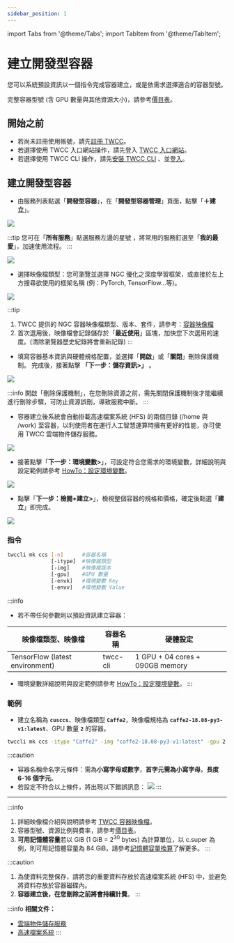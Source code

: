 ```yaml
---
sidebar_position: 1
---
```


import Tabs from '@theme/Tabs';
import TabItem from '@theme/TabItem';

# 建立開發型容器

您可以系統預設資訊以一個指令完成容器建立，或是依需求選擇適合的容器型號。

完整容器型號 (含 GPU 數量與其他資源大小)，請參考[價目表](TBD)。

## 開始之前

- 若尚未註冊使用帳號，請先[註冊 TWCC](https://www.twcc.ai/)。
- 若選擇使用 TWCC 入口網站操作，請先登入 [TWCC 入口網站](https://www.twcc.ai/)。
- 若選擇使用 TWCC CLI 操作，請先[安裝 TWCC CLI](TBD) 、並[登入](TBD)。



## 建立開發型容器

<Tabs>
<TabItem value="TWCC 入口網站" label="TWCC 入口網站">

- 由服務列表點選「**開發型容器**」，在「**開發型容器管理**」頁面，點擊「**＋建立**」。

![](https://cos.twcc.ai/SYS-MANUAL/uploads/upload_e953e190a41610e858a396e2f8431f7b.png)

:::tip
您可在「**所有服務**」點選服務左邊的星號 <i class="fa fa-star-o" aria-hidden="true"></i>，將常用的服務釘選至「**我的最愛**」，加速使用流程。
:::

![](https://cos.twcc.ai/SYS-MANUAL/uploads/upload_1c43aab7948fc1f045440c590f458fea.png)

* 選擇映像檔類型：您可瀏覽並選擇 NGC 優化之深度學習框架，或直接於左上方搜尋欲使用的框架名稱 (例：PyTorch, TensorFlow...等)。

![](https://cos.twcc.ai/SYS-MANUAL/uploads/upload_a4c9a9e6996f373cc6be68c474257c50.png)

:::tip
1. TWCC 提供的 NGC 容器映像檔類型、版本、套件，請參考：[<ins>容器映像檔</ins>](TBD)
2. 首次選用後，映像檔會記錄儲存於「**最近使用**」區塊，加快您下次選用的速度。(清除瀏覽器歷史紀錄將會重新記錄)
:::

* 填寫容器基本資訊與硬體規格配置，並選擇「**開啟**」或「**關閉**」刪除保護機制。
完成後，接著點擊 **「下一步：儲存資訊>」** 。

![](https://cos.twcc.ai/SYS-MANUAL/uploads/upload_ba201ac8e196f736b6d0616938766c16.png)

:::info
開啟「刪除保護機制」，在您刪除資源之前，需先關閉保護機制後才能繼續進行刪除步驟，可防止資源誤刪，導致服務中斷。
:::

* 容器建立後系統會自動掛載高速檔案系統 (HFS) 的兩個目錄 (/home 與 /work) 至容器，以利使用者在運行人工智慧運算時擁有更好的性能，亦可使用 TWCC 雲端物件儲存服務。

![](https://cos.twcc.ai/SYS-MANUAL/uploads/upload_f5b935f93932bb7d4cfd8982701943e5.png)

* 接著點擊「**下一步：環境變數>**」，可設定符合您需求的環境變數，詳細說明與設定範例請參考 [<ins>HowTo：設定環境變數</ins>](TBD)。

![](https://cos.twcc.ai/SYS-MANUAL/uploads/upload_d10aff1357d25a13881c2f17a19f895b.png)

* 點擊「**下一步：檢閱+建立>**」，檢視整個容器的規格和價格，確定後點選「**建立**」即完成。

![](https://cos.twcc.ai/SYS-MANUAL/uploads/upload_7092404d57c8deee086d43b8894fae4f.png)

</TabItem>
<TabItem value="TWCC CLI" label="TWCC CLI">

### 指令

```bash
twccli mk ccs [-n]      #容器名稱
              [-itype]  #映像檔類型
              [-img]    #映像檔版本
              [-gpu]    #GPU 數量
              [-envk]   #環境變數 Key
              [-envv]   #環境變數 Value
```

:::info
- 若不帶任何參數則以預設資訊建立容器：

| 映像檔類型、映像檔 | 容器名稱 |硬體設定|
| -------- | -------- | -------- |
| TensorFlow (latest environment)    | twcc-cli     | 1 GPU + 04 cores + 090GB memory |

- 環境變數詳細說明與設定範例請參考 [<ins>HowTo：設定環境變數</ins>](TBD)。
:::

### 範例

- 建立名稱為 **`cusccs`**、映像檔類型 **`Caffe2`**，映像檔規格為 **`caffe2-18.08-py3-v1:latest`**、GPU 數量 **`2`** 的容器。

```bash
twccli mk ccs -itype "Caffe2" -img "caffe2-18.08-py3-v1:latest" -gpu 2 -n cusccs
```

:::caution
- 容器名稱命名字元條件：需為**小寫字母或數字**，**首字元需為小寫字母**，**長度 6-16 個字元**。
-  若設定不符合以上條件，將出現以下錯誤訊息：
![](https://cos.twcc.ai/SYS-MANUAL/uploads/upload_095834bd7ee5d99d3a70596a7c462629.png)
:::

</TabItem>
</Tabs>

---

:::info
1. 詳細映像檔介紹與說明請參考 [<ins>TWCC 容器映像檔</ins>](TBD)。
2. 容器型號、資源比例與費率，請參考[<ins>價目表</ins>](hTBD)。
3. **可用記憶體容量**若以 GiB (1 GiB = 2<sup>30</sup> bytes) 為計算單位，以 c.super 為例，則可用記憶體容量為 84 GiB，請參考[<ins>記憶體容量換算</ins>](TBD)了解更多。
:::

:::caution
1. 為使資料完整保存，請將您的重要資料存放於高速檔案系統 (HFS) 中，並避免將資料存放於容器磁碟內。
2. **容器建立後，在您刪除之前將會持續計費**。
:::

:::info
**相關文件：**
- <a href="TBD">雲端物件儲存服務</a>
- <a href="TBD">高速檔案系統</a>
:::